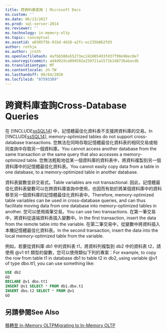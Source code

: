 ```yaml
---
title: 跨資料庫查詢 | Microsoft Docs
ms.custom: ''
ms.date: 06/13/2017
ms.prod: sql-server-2014
ms.reviewer: ''
ms.technology: in-memory-oltp
ms.topic: conceptual
ms.assetid: a0305f5b-91bd-4d18-a2fc-ec235b062fd3
author: rothja
ms.author: jroth
ms.openlocfilehash: 4afbb580a55273ec241005493fd37f99e98ec0e7
ms.sourcegitcommit: ad4d92dce894592a259721a1571b1d8736abacdb
ms.translationtype: MT
ms.contentlocale: zh-TW
ms.lasthandoff: 08/04/2020
ms.locfileid: "87593389"
---
```

# <a name="cross-database-queries"></a><span data-ttu-id="7a7b4-102">跨資料庫查詢</span><span class="sxs-lookup"><span data-stu-id="7a7b4-102">Cross-Database Queries</span></span>
  <span data-ttu-id="7a7b4-103">在 [!INCLUDE[ssSQL14](../../includes/sssql14-md.md)] 中，記憶體最佳化資料表不支援跨資料庫的交易。</span><span class="sxs-lookup"><span data-stu-id="7a7b4-103">In [!INCLUDE[ssSQL14](../../includes/sssql14-md.md)], memory-optimized tables do not support cross-database transactions.</span></span> <span data-ttu-id="7a7b4-104">您無法在同時存取記憶體最佳化資料表的相同交易或相同查詢中存取另一個資料庫。</span><span class="sxs-lookup"><span data-stu-id="7a7b4-104">You cannot access another database from the same transaction or the same query that also accesses a memory-optimized table.</span></span> <span data-ttu-id="7a7b4-105">您無法輕鬆地從某一個資料庫的資料表中，將資料複製到另一個資料庫中的記憶體最佳化資料表。</span><span class="sxs-lookup"><span data-stu-id="7a7b4-105">You cannot easily copy data from a table in one database, to a memory-optimized table in another database.</span></span>  
  
 <span data-ttu-id="7a7b4-106">資料表變數並非交易式。</span><span class="sxs-lookup"><span data-stu-id="7a7b4-106">Table variables are not transactional.</span></span> <span data-ttu-id="7a7b4-107">因此，記憶體最佳化資料表變數可以在跨資料庫查詢中使用，也因而有助於將某個資料庫中的資料移至另一個資料庫的記憶體最佳化資料表中。</span><span class="sxs-lookup"><span data-stu-id="7a7b4-107">Therefore, memory-optimized table variables can be used in cross-database queries, and can thus facilitate moving data from one database into memory-optimized tables in another.</span></span> <span data-ttu-id="7a7b4-108">您可以使用兩筆交易。</span><span class="sxs-lookup"><span data-stu-id="7a7b4-108">You can use two transactions.</span></span> <span data-ttu-id="7a7b4-109">在第一筆交易中，將資料從遠端資料表插入變數中。</span><span class="sxs-lookup"><span data-stu-id="7a7b4-109">In the first transaction, insert the data from the remote table into the variable.</span></span> <span data-ttu-id="7a7b4-110">在第二筆交易中，從變數中將資料插入本機記憶體最佳化資料表。</span><span class="sxs-lookup"><span data-stu-id="7a7b4-110">In the second transaction, insert the data into the local memory-optimized table from the variable.</span></span>  
  
 <span data-ttu-id="7a7b4-111">例如，若要從資料庫 db1 中的資料表 t1，將資料列複製到 db2 中的資料表 t2，請使用 @v1 tt1 類型的變數，您可以使用類似下列的專案：</span><span class="sxs-lookup"><span data-stu-id="7a7b4-111">For example, to copy the row from table t1 in database db1 to table t2 in db2, using variable @v1 of type dbo.tt1, you can use something like:</span></span>  
  
```sql  
USE db2   
GO   
DECLARE @v1 dbo.tt1   
INSERT @v1 SELECT * FROM db1.dbo.t1   
INSERT dbo.t2 SELECT * FROM @v1   
GO  
```  
  
## <a name="see-also"></a><span data-ttu-id="7a7b4-112">另請參閱</span><span class="sxs-lookup"><span data-stu-id="7a7b4-112">See Also</span></span>  
 [<span data-ttu-id="7a7b4-113">移轉至 In-Memory OLTP</span><span class="sxs-lookup"><span data-stu-id="7a7b4-113">Migrating to In-Memory OLTP</span></span>](migrating-to-in-memory-oltp.md)  
  
  
